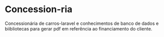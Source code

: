 # Concession-ria
Concessionária de carros-laravel e conhecimentos de banco de dados e biibliotecas para gerar pdf em referência ao financiamento do cliente.
